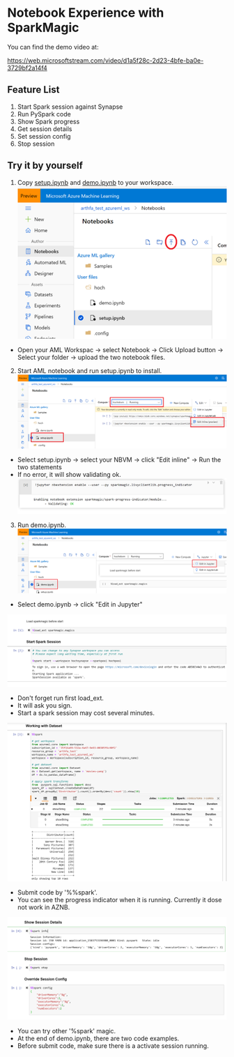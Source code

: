 # Notebook Experience with SparkMagic

You can find the demo video at:

https://web.microsoftstream.com/video/d1a5f28c-2d23-4bfe-ba0e-3729bf2a14f4

## Feature List
1. Start Spark session against Synapse
2. Run PySpark code
3. Show Spark progress
4. Get session details
5. Set session config
6. Stop session

## Try it by yourself

1. Copy [setup.ipynb](setup.ipynb) and [demo.ipynb](demo.ipynb) to your workspace.
![upload_notebooks](img/upload_notebooks.png)
* Open your AML Workspac -> select Notebook -> Click Upload button -> Select your folder -> upload the two notebook files.

2. Start AML notebook and run setup.ipynb to install.
![edit_notebook](img/edit_notebook.png)
* Select setup.ipynb -> select your NBVM -> click "Edit inline" -> Run the two statements
* If no error, it will show validating ok.
![validating_ok](img/validating_ok.png)

3. Run demo.ipynb.
![start_jupyter](img/start_jupyter.png)
* Select demo.ipynb -> click "Edit in Jupyter"

![start_session](img/start_session.png)
* Don't forget run first load_ext.
* It will ask you sign. 
* Start a spark session may cost several minutes.

![work_with_dataset](img/work_with_dataset.png)
* Submit code by '%%spark'.
* You can see the progress indicator when it is running. Currently it dose not work in AZNB.

![session_ops](img/session_ops.png)
* You can try other '%spark' magic.
* At the end of demo.ipynb, there are two code examples.
* Before submit code, make sure there is a activate session running.
